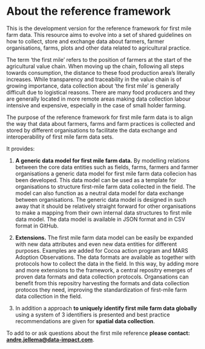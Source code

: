About the reference framework
==================
This is the development version for the reference framework for first mile farm data. This resource aims to evolve into a set of shared guidelines on how to  collect, store and exchange data about farmers, farmer organisations, farms, plots and other data related to agricultural practice.   

The term ‘the first mile’ refers to the position of farmers at the start of the agricultural value chain. When moving up the chain, following all steps towards consumption, the distance to these food production area’s literally increases. While transparency and traceability in the value chain is of growing importance, data collection about ‘the first mile’ is generally difficult due to logistical reasons. There are many food producers and they are generally located in more remote areas making data collection labour intensive and expensive, especially in the case of small holder farming.

The purpose of the reference framework for first mile farm data is to align the way that data about farmers, farms and farm practices is collected and stored by different organisations to facilitate the data exchange and interoperability of first mile farm data sets. 

It provides:
1. **A generic data model for first mile farm data.** By modelling relations between the core data entities such as fields, farms, farmers and farmer organisations a generic data model for first mile farm data collecion has been developed. This data model can be used as a template for organisations to structure first-mile farm data collected in the field. The model can also function as a neutral data model for data exchange between organisations. The generic data model is designed in such away that it should be relatively straight forward for other organisations to make a mapping from their own internal data structures to first mile data model. The data model is available in JSON format and in CSV format in GitHub.

2. **Extensions.** The first mile farm data model can be easily be expanded with new data attributes and even new data entities for different purposes. Examples are added for Cocoa action program and MARS Adoption Observations. The data formats are available as together with  protocols how to collect the data in the field. In this way, by adding more and more extensions to the framework, a central repositry emerges of proven data formats and data collection protocols. Organsations can benefit from this repositry harvesting the formats and data collection protocos they need, improving the standardization of first-mile farm data collection in the field. 

3. In addition a approach **to uniquely identify first mile farm data globally** using a system of 3 identifiers is presented and best practice recommendations are given for **spatial data collection**.

To add to or ask questions about the first mile reference **please contact: andre.jellema@data-impact.com**. 






